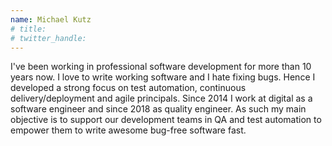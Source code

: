 ```yaml
---
name: Michael Kutz
# title: 
# twitter_handle: 
---
```

I've been working in professional software development for more than 10 years now. I love to write working software and I hate fixing bugs. Hence I developed a strong focus on test automation, continuous delivery/deployment and agile principals. Since 2014 I work at digital as a software engineer and since 2018 as quality engineer. As such my main objective is to support our development teams in QA and test automation to empower them to write awesome bug-free software fast.

